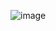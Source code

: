 ![image](https://github.com/rishab-alt/rishab-alt/assets/60842647/1dbe952a-35bb-489a-8d06-2de32ce7b934)
